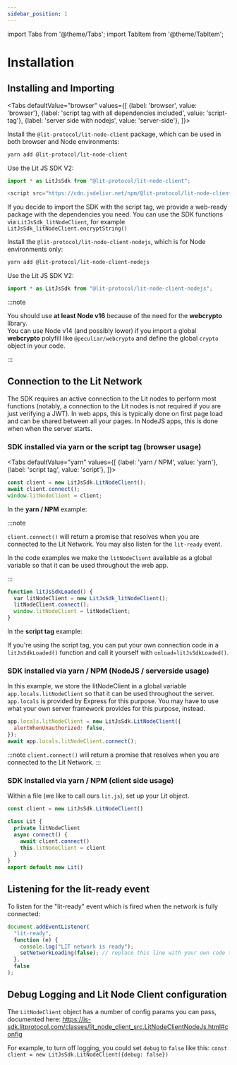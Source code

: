 ```yaml
---
sidebar_position: 1
---
```


import Tabs from '@theme/Tabs';
import TabItem from '@theme/TabItem';

# Installation

## Installing and Importing

<Tabs
defaultValue="browser"
values={[
{label: 'browser', value: 'browser'},
{label: 'script tag with all dependencies included', value: 'script-tag'},
{label: 'server side with nodejs', value: 'server-side'},
]}>
<TabItem value="browser">

Install the `@lit-protocol/lit-node-client` package, which can be used in both browser and Node environments:

```sh
yarn add @lit-protocol/lit-node-client
```

Use the Lit JS SDK V2:

```js
import * as LitJsSdk from "@lit-protocol/lit-node-client";
```

</TabItem>
	
<TabItem value="script-tag">

```js
<script src="https://cdn.jsdelivr.net/npm/@lit-protocol/lit-node-client-vanilla/lit-node-client.js"></script>
```

If you decide to import the SDK with the script tag, we provide a web-ready package with the dependencies you need. You can use the SDK functions via `LitJsSdk_litNodeClient`, for example `LitJsSdk_litNodeClient.encryptString()`
</TabItem>

<TabItem value="server-side">

Install the `@lit-protocol/lit-node-client-nodejs`, which is for Node environments only:

```sh
yarn add @lit-protocol/lit-node-client-nodejs
```

Use the Lit JS SDK V2:

```js
import * as LitJsSdk from "@lit-protocol/lit-node-client-nodejs";
```

:::note

You should use **at least Node v16** because of the need for the **webcrypto** library.  
You can use Node v14 (and possibly lower) if you import a global **webcrypto** polyfill like `@peculiar/webcrypto` and define the global `crypto` object in your code.

:::

</TabItem>
</Tabs>

## Connection to the Lit Network

The SDK requires an active connection to the Lit nodes to perform most functions (notably, a connection to the Lit nodes is not required if you are just verifying a JWT). In web apps, this is typically done on first page load and can be shared between all your pages. In NodeJS apps, this is done when when the server starts.

### SDK installed via yarn or the script tag (browser usage)

<Tabs
defaultValue="yarn"
values={[
{label: 'yarn / NPM', value: 'yarn'},
{label: 'script tag', value: 'script'},
]}>
<TabItem value="yarn">

```js
const client = new LitJsSdk.LitNodeClient();
await client.connect();
window.litNodeClient = client;
```

In the **yarn / NPM** example:

:::note

`client.connect()` will return a promise that resolves when you are connected to the Lit Network. You may also listen for the `lit-ready` event.

In the code examples we make the `litNodeClient` available as a global variable so that it can be used throughout the web app.

:::

</TabItem>
<TabItem value="script">

```js
function litJsSdkLoaded() {
  var litNodeClient = new LitJsSdk_litNodeClient();
  litNodeClient.connect();
  window.litNodeClient = litNodeClient;
}
```

In the **script tag** example:

If you're using the script tag, you can put your own connection code in a `litJsSdkLoaded()` function and call it yourself with `onload=litJsSdkLoaded()`.

</TabItem>
</Tabs>

### SDK installed via yarn / NPM (NodeJS / serverside usage)

In this example, we store the litNodeClient in a global variable `app.locals.litNodeClient` so that it can be used throughout the server. `app.locals` is provided by Express for this purpose. You may have to use what your own server framework provides for this purpose, instead.

```js
app.locals.litNodeClient = new LitJsSdk.LitNodeClient({
  alertWhenUnauthorized: false,
});
await app.locals.litNodeClient.connect();
```

:::note
`client.connect()` will return a promise that resolves when you are connected to the Lit Network.
:::

### SDK installed via yarn / NPM (client side usage)

Within a file (we like to call ours `lit.js`), set up your Lit object.

```js
const client = new LitJsSdk.LitNodeClient()

class Lit {
  private litNodeClient
  async connect() {
    await client.connect()
    this.litNodeClient = client
  }
}
export default new Lit()
```

## Listening for the lit-ready event

To listen for the "lit-ready" event which is fired when the network is fully connected:

```js
document.addEventListener(
  "lit-ready",
  function (e) {
    console.log("LIT network is ready");
    setNetworkLoading(false); // replace this line with your own code that tells your app the network is ready
  },
  false
);
```

## Debug Logging and Lit Node Client configuration

The `LitNodeClient` object has a number of config params you can pass, documented here: https://js-sdk.litprotocol.com/classes/lit_node_client_src.LitNodeClientNodeJs.html#config

For example, to turn off logging, you could set `debug` to `false` like this: `const client = new LitJsSdk.LitNodeClient({debug: false})`

